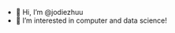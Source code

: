 - 👋 Hi, I’m @jodiezhuu
- 👀 I’m interested in computer and data science!

<!---
jodiezhuu/jodiezhuu is a ✨ special ✨ repository because its `README.md` (this file) appears on your GitHub profile.
You can click the Preview link to take a look at your changes.
--->
